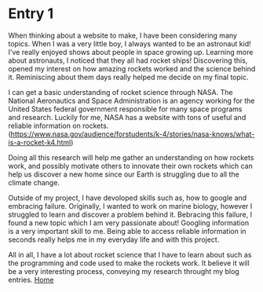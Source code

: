 # Entry 1

When thinking about a website to make, I have been considering many topics. When I was a very little boy, I always wanted to be an astronaut kid! I've really enjoyed shows about people in space growing up. Learning more about astronauts, I noticed that they all had rocket ships! Discovering this, opened my interest on how amazing rockets worked and the science behind it. Reminiscing about them days really helped me decide on my final topic.

I can get a basic understanding of rocket science through NASA. The National Aeronautics and Space Administration is an agency working for the United States federal government responsible for many space programs and research. Luckily for me, NASA has a website with tons of useful and reliable information on rockets.(https://www.nasa.gov/audience/forstudents/k-4/stories/nasa-knows/what-is-a-rocket-k4.html)

Doing all this research will help me gather an understanding on how rockets work, and possibly motivate others to innovate their own rockets which can help us discover a new home since our Earth is struggling due to all the climate change.

Outside of my project, I have devoloped skills such as, how to google and embracing failure. Originally, I wanted to work on marine biology, however I struggled to learn and discover a problem behind it. Bebracing this failure, I found a new topic which I am very passionate about! Googling information is a very important skill to me. Being able to access reliable information in seconds really helps me in my everyday life and with this project. 

All in all, I have a lot about rocket science that I have to learn about such as the programming and code used to make the rockets work. It believe it will be a very interesting process, conveying my research throught my blog entries. 
[Home](../README.md)
